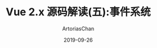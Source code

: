 ---
title: Vue 2.x 源码解读(五):事件系统
date: 2019-09-26
tags:
  - vue
author: ArtoriasChan
location: Beijing  
---